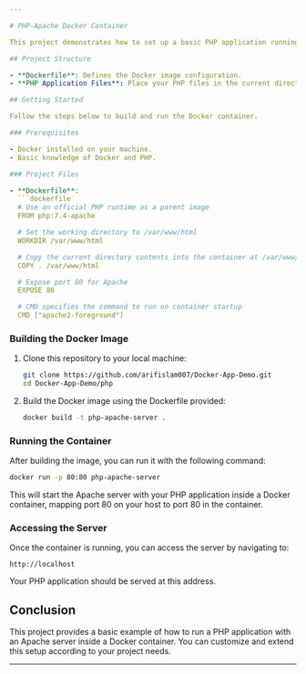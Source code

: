 ```yaml
---

# PHP-Apache Docker Container

This project demonstrates how to set up a basic PHP application running on an Apache server inside a Docker container. The container serves the application on port 80.

## Project Structure

- **Dockerfile**: Defines the Docker image configuration.
- **PHP Application Files**: Place your PHP files in the current directory to be copied into the container.

## Getting Started

Follow the steps below to build and run the Docker container.

### Prerequisites

- Docker installed on your machine.
- Basic knowledge of Docker and PHP.

### Project Files

- **Dockerfile**:
  ```dockerfile
  # Use an official PHP runtime as a parent image
  FROM php:7.4-apache

  # Set the working directory to /var/www/html
  WORKDIR /var/www/html

  # Copy the current directory contents into the container at /var/www/html
  COPY . /var/www/html

  # Expose port 80 for Apache
  EXPOSE 80

  # CMD specifies the command to run on container startup
  CMD ["apache2-foreground"]
  ```

### Building the Docker Image

1. Clone this repository to your local machine:

   ```sh
   git clone https://github.com/arifislam007/Docker-App-Demo.git
   cd Docker-App-Demo/php
   ```

2. Build the Docker image using the Dockerfile provided:

   ```sh
   docker build -t php-apache-server .
   ```

### Running the Container

After building the image, you can run it with the following command:

```sh
docker run -p 80:80 php-apache-server
```

This will start the Apache server with your PHP application inside a Docker container, mapping port 80 on your host to port 80 in the container.

### Accessing the Server

Once the container is running, you can access the server by navigating to:

```
http://localhost
```

Your PHP application should be served at this address.

## Conclusion

This project provides a basic example of how to run a PHP application with an Apache server inside a Docker container. You can customize and extend this setup according to your project needs.

---
```


